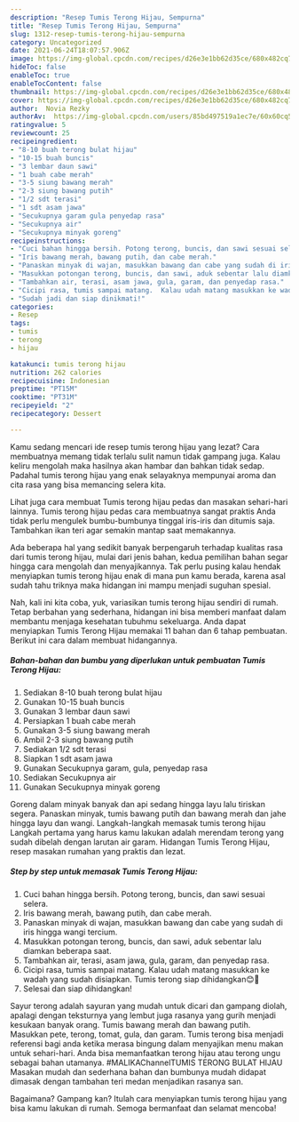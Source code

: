 ```yaml
---
description: "Resep Tumis Terong Hijau, Sempurna"
title: "Resep Tumis Terong Hijau, Sempurna"
slug: 1312-resep-tumis-terong-hijau-sempurna
category: Uncategorized
date: 2021-06-24T18:07:57.906Z
image: https://img-global.cpcdn.com/recipes/d26e3e1bb62d35ce/680x482cq70/tumis-terong-hijau-foto-resep-utama.jpg
hideToc: false
enableToc: true
enableTocContent: false
thumbnail: https://img-global.cpcdn.com/recipes/d26e3e1bb62d35ce/680x482cq70/tumis-terong-hijau-foto-resep-utama.jpg
cover: https://img-global.cpcdn.com/recipes/d26e3e1bb62d35ce/680x482cq70/tumis-terong-hijau-foto-resep-utama.jpg
author:  Novia Rezky
authorAv:  https://img-global.cpcdn.com/users/85bd497519a1ec7e/60x60cq50/avatar.jpg
ratingvalue: 5
reviewcount: 25
recipeingredient:
- "8-10 buah terong bulat hijau"
- "10-15 buah buncis"
- "3 lembar daun sawi"
- "1 buah cabe merah"
- "3-5 siung bawang merah"
- "2-3 siung bawang putih"
- "1/2 sdt terasi"
- "1 sdt asam jawa"
- "Secukupnya garam gula penyedap rasa"
- "Secukupnya air"
- "Secukupnya minyak goreng"
recipeinstructions:
- "Cuci bahan hingga bersih. Potong terong, buncis, dan sawi sesuai selera."
- "Iris bawang merah, bawang putih, dan cabe merah."
- "Panaskan minyak di wajan, masukkan bawang dan cabe yang sudah di iris hingga wangi tercium."
- "Masukkan potongan terong, buncis, dan sawi, aduk sebentar lalu diamkan beberapa saat."
- "Tambahkan air, terasi, asam jawa, gula, garam, dan penyedap rasa."
- "Cicipi rasa, tumis sampai matang.  Kalau udah matang masukkan ke wadah yang sudah disiapkan.  Tumis terong siap dihidangkan😊🤗"
- "Sudah jadi dan siap dinikmati!"
categories:
- Resep
tags:
- tumis
- terong
- hijau

katakunci: tumis terong hijau 
nutrition: 262 calories
recipecuisine: Indonesian
preptime: "PT15M"
cooktime: "PT31M"
recipeyield: "2"
recipecategory: Dessert

---
```



Kamu sedang mencari ide resep tumis terong hijau yang lezat? Cara membuatnya memang tidak terlalu sulit namun tidak gampang juga. Kalau keliru mengolah maka hasilnya akan hambar dan bahkan tidak sedap. Padahal tumis terong hijau yang enak selayaknya mempunyai aroma dan cita rasa yang bisa memancing selera kita.


Lihat juga cara membuat Tumis terong hijau pedas dan masakan sehari-hari lainnya. Tumis terong hijau pedas cara membuatnya sangat praktis Anda tidak perlu mengulek bumbu-bumbunya tinggal iris-iris dan ditumis saja. Tambahkan ikan teri agar semakin mantap saat memakannya.

Ada beberapa hal yang sedikit banyak berpengaruh terhadap kualitas rasa dari tumis terong hijau, mulai dari jenis bahan, kedua pemilihan bahan segar hingga cara mengolah dan menyajikannya. Tak perlu pusing kalau hendak menyiapkan tumis terong hijau enak di mana pun kamu berada, karena asal sudah tahu triknya maka hidangan ini mampu menjadi suguhan spesial.


Nah, kali ini kita coba, yuk, variasikan tumis terong hijau sendiri di rumah. Tetap berbahan yang sederhana, hidangan ini bisa memberi manfaat dalam membantu menjaga kesehatan tubuhmu sekeluarga. Anda dapat menyiapkan Tumis Terong Hijau memakai 11 bahan dan 6 tahap pembuatan. Berikut ini cara dalam membuat hidangannya.

<!--inarticleads1-->

##### Bahan-bahan dan bumbu yang diperlukan untuk pembuatan Tumis Terong Hijau:

1. Sediakan 8-10 buah terong bulat hijau
1. Gunakan 10-15 buah buncis
1. Gunakan 3 lembar daun sawi
1. Persiapkan 1 buah cabe merah
1. Gunakan 3-5 siung bawang merah
1. Ambil 2-3 siung bawang putih
1. Sediakan 1/2 sdt terasi
1. Siapkan 1 sdt asam jawa
1. Gunakan Secukupnya garam, gula, penyedap rasa
1. Sediakan Secukupnya air
1. Gunakan Secukupnya minyak goreng


Goreng dalam minyak banyak dan api sedang hingga layu lalu tiriskan segera. Panaskan minyak, tumis bawang putih dan bawang merah dan jahe hingga layu dan wangi. Langkah-langkah memasak tumis terong hijau Langkah pertama yang harus kamu lakukan adalah merendam terong yang sudah dibelah dengan larutan air garam. Hidangan Tumis Terong Hijau, resep masakan rumahan yang praktis dan lezat. 

<!--inarticleads2-->

##### Step by step untuk memasak Tumis Terong Hijau:

1. Cuci bahan hingga bersih. Potong terong, buncis, dan sawi sesuai selera.
1. Iris bawang merah, bawang putih, dan cabe merah.
1. Panaskan minyak di wajan, masukkan bawang dan cabe yang sudah di iris hingga wangi tercium.
1. Masukkan potongan terong, buncis, dan sawi, aduk sebentar lalu diamkan beberapa saat.
1. Tambahkan air, terasi, asam jawa, gula, garam, dan penyedap rasa.
1. Cicipi rasa, tumis sampai matang.  Kalau udah matang masukkan ke wadah yang sudah disiapkan.  Tumis terong siap dihidangkan😊🤗
1. Selesai dan siap dihidangkan!

Sayur terong adalah sayuran yang mudah untuk dicari dan gampang diolah, apalagi dengan teksturnya yang lembut juga rasanya yang gurih menjadi kesukaan banyak orang. Tumis bawang merah dan bawang putih. Masukkan pete, terong, tomat, gula, dan garam. Tumis terong bisa menjadi referensi bagi anda ketika merasa bingung dalam menyajikan menu makan untuk sehari-hari. Anda bisa memanfaatkan terong hijau atau terong ungu sebagai bahan utamanya. #MALIKAChannelTUMIS TERONG BULAT HIJAU Masakan mudah dan sederhana bahan dan bumbunya mudah didapat dimasak dengan tambahan teri medan menjadikan rasanya san. 

Bagaimana? Gampang kan? Itulah cara menyiapkan tumis terong hijau yang bisa kamu lakukan di rumah. Semoga bermanfaat dan selamat mencoba!
